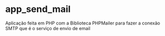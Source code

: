 # app_send_mail
Aplicação feita em PHP com a Biblioteca  PHPMailer para fazer a conexão SMTP  que é o serviço de envio de email 

